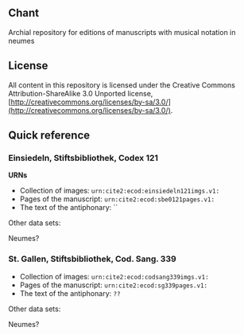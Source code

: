 ## Chant ##


Archial repository for editions of manuscripts with musical notation in neumes

## License ##

All content in this repository is licensed under the Creative Commons Attribution-ShareAlike 3.0 Unported license, [http://creativecommons.org/licenses/by-sa/3.0/](http://creativecommons.org/licenses/by-sa/3.0/).



## Quick reference

### Einsiedeln, Stiftsbibliothek, Codex 121

**URNs**

-   Collection of images:  `urn:cite2:ecod:einsiedeln121imgs.v1:`
-   Pages of the manuscript: `urn:cite2:ecod:sbe0121pages.v1:`
-   The text of the antiphonary:  ``


Other data sets:

Neumes?


### St. Gallen, Stiftsbibliothek, Cod. Sang. 339


-   Collection of images:  `urn:cite2:ecod:codsang339imgs.v1:`
-   Pages of the manuscript: `urn:cite2:ecod:sg339pages.v1:`
-   The text of the antiphonary:  `??`



Other data sets:

Neumes?
